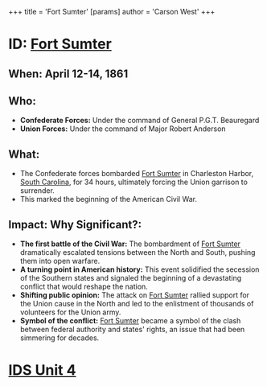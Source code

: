 +++
 title = 'Fort Sumter'
[params]
	author = 'Carson West'
+++
# ID: [Fort Sumter](./../fort-sumter/) 
## When: April 12-14, 1861 

## Who: 
* **Confederate Forces:** Under the command of General P.G.T. Beauregard
* **Union Forces:** Under the command of Major Robert Anderson 

## What: 
* The Confederate forces bombarded [Fort Sumter](./../fort-sumter/) in Charleston Harbor, [South Carolina](./../south-carolina/), for 34 hours, ultimately forcing the Union garrison to surrender. 
* This marked the beginning of the American Civil War. 

## Impact: Why Significant?: 
* **The first battle of the Civil War:**  The bombardment of [Fort Sumter](./../fort-sumter/) dramatically escalated tensions between the North and South, pushing them into open warfare.
* **A turning point in American history:** This event solidified the secession of the Southern states and signaled the beginning of a devastating conflict that would reshape the nation.
* **Shifting public opinion:** The attack on [Fort Sumter](./../fort-sumter/) rallied support for the Union cause in the North and led to the enlistment of thousands of volunteers for the Union army. 
* **Symbol of the conflict:** [Fort Sumter](./../fort-sumter/) became a symbol of the clash between federal authority and states' rights, an issue that had been simmering for decades. 

# [IDS Unit 4](./../ids-unit-4/)